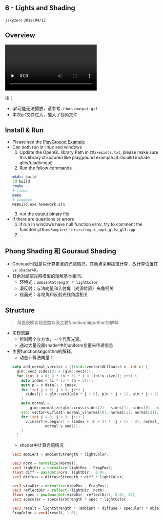## 6 - Lights and Shading
`jskyzero` `2018/04/12`

## Overview

<!-- ![](./docs/output.gif) -->
<video id="video" controls="" preload="none">
    <source id="mp4" src="./docs/output.mp4" type="video/mp4">
    <p>Your user agent does not support the HTML5 Video element.</p>
</video>

注：
+ gif可能无法播放，请参考`./docs/output.gif`
+ 本次gif文件过大，插入了视频文件

## Install & Run

+ Please see the [PlayGround Example](https://github.com/jskyzero/Computer-Graphics/tree/master/projects/OpenGL-Playground)
+ Can both run in linux and windows
  1. Update the OpenGL library Path in `CMakeLists.txt`, please make sure this library structured like playground example.(it shoulld include glfw/glad/imgui)
  2. Run the fellow commands
    ```Bash
    mkdir build
    cd build
    cmake ..
    # linux
    make
    # windows
    MsBuild.exe homework.sln
    ```
  3. run the output binary file
+ If there are questions or errors
  1. if run in windows have null function error, try to comment the funciton `glBindSampler()` in `src/imgui_impl_glfw_gl3.cpp`
  2. ...

## Phong Shading 和 Gouraud Shading

+ Gouraud也就是只计算定点的光照情况，其余点采用插值计算，故计算位置在`vs.shader`中。
+ 其余对局部光照模型的理解基本相同。
  + 环境光：`ambientStrength * lightColor`
  + 漫反射：与法向量和入射角（光源位置）夹角相关
  + 镜面光：与视角和反射光线角度相关

## Structure

> 简要说明实现思路以及主要function/algorithm的解释

+ 实现思路
  + 绘制两个立方体，一个代表光源。
  + 通过大量设置shader中的uniform变量来传递信息
+ 主要function/algorithm的解释。
  + 动态计算法向量：
  ```C++
  auto add_normal_verctor = [](std::vector<GLfloat>& v, int n) {
    glm::vec3 sides[3] = {glm::vec3()};
    for (int i = 0; 3 * (n + 3) * i < (int)v.size(); i++) {
      auto index = (i * (3 * (n + 3)));
      auto p = v.data() + index;
      for (int j = 0; j < 3; j++) {
        sides[j] = glm::vec3(p[n * j + 0], p[n * j + 1], p[n * j + 2]);
      }
      auto normal =
          glm::normalize(glm::cross(sides[2] - sides[1], sides[0] - sides[1]));
      std::vector<GLfloat> normal_v{normal[0], normal[1], normal[2]};
      for (int j = 0; j < 3; j++) {
        v.insert(v.begin() + (index + (n + 3) * (j + 1) - 3), normal_v.begin(),
                 normal_v.end());
      }
    }
  ```
  + shader中计算光照情况
  ```glsl
  vec3 ambient = ambientStrength * lightColor;

  vec3 norm = normalize(Normal);
  vec3 lightDir = normalize(lightPos - FragPos);
  float diff = max(dot(norm, lightDir), 0.0);
  vec3 diffuse = diffuseStrength * diff * lightColor;

  vec3 viewDir = normalize(viewPos - FragPos);
  vec3 reflectDir = reflect(-lightDir, norm);
  float spec = pow(max(dot(viewDir, reflectDir), 0.0), 32);
  vec3 specular = specularStrength * spec * lightColor;

  vec3 result = lightStrength * (ambient + diffuse + specular) * objectColor;
  FragColor = vec4(result, 1.0);
  ```
